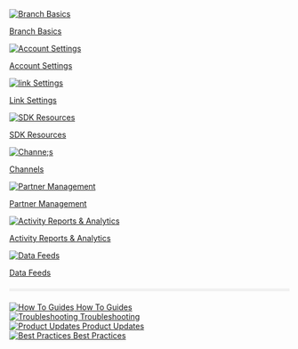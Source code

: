 <!-- ![image.full-width](img/pages/main-page/main-page.png) -->
<div class="main-page">
  <!-- row 1 -->
  <div class="main-nav">
    <div class="flex" style="margin-bottom: 20px;">
      <a href="#">
        <div>
          <img src="../img/pages/main-page/branch-basics.jpg" alt="Branch Basics"/>
          <p>Branch Basics</p>
        </div>
      </a>
      <a href="#">
      <div>
        <img src="../img/pages/main-page/account-settings.jpg" alt="Account Settings"/>
        <p>Account Settings</p>
      </div>
      </a>
      <a href="#">
        <div>
          <img src="../img/pages/main-page/link-settings.jpg" alt="link Settings"/>
          <p>Link Settings</p>
        </div>
      </a>
      <a href="#">
        <div>
          <img src="../img/pages/main-page/sdk-resources.jpg" alt="SDK Resources"/>
          <p>SDK Resources</p>
        </div>
      </a>
      <a href="#">
        <div>
          <img src="../img/pages/main-page/channels.jpg" alt="Channe;s"/>
          <p>Channels</p>
        </div>
      </a>
      <a href="#">
      <div>
        <img src="../img/pages/main-page/partner-management.jpg" alt="Partner Management"/>
        <p>Partner Management</p>
      </div>
      </a>
      <a href="#">
        <div>
          <img src="../img/pages/main-page/activity-reports.jpg" alt="Activity Reports & Analytics"/>
          <p>Activity Reports & Analytics</p>
        </div>
      </a>
      <a href="#">
        <div>
          <img src="../img/pages/main-page/data-feeds.jpg" alt="Data Feeds"/>
          <p>Data Feeds</p>
        </div>
      </a>
    </div>
  </div>
  <!-- divider -->
  <hr style="border:0; background-color: #f0f0f0; height: 5px; margin: 20px 0;"/>
  <!-- bottom nav -->
  <div class="bottom-nav">
    <div class="flex space-between">
      <a href="#">
        <div class="f-center">
          <img src="../img/pages/main-page/how-to-guides.jpg" alt="How To Guides"/>
          How To Guides
        </div>
      </a>
      <a href="#">
      <div class="f-center">
        <img src="../img/pages/main-page/troubleshooting.jpg" alt="Troubleshooting"/>
        Troubleshooting
      </div>
      </a>
    </div>
    <div class="flex space-between">
      <a href="#">
        <div class="f-center">
          <img src="../img/pages/main-page/product-updates.jpg" alt="Product Updates"/>
          Product Updates
        </div>
      </a>
      <a href="#">
        <div class="f-center">
          <img src="../img/pages/main-page/best-practices.jpg" alt="Best Practices"/>
          Best Practices
        </div>
      </a>
    </div>
  </div> 
  <!--/bottom-nav-->
</div>